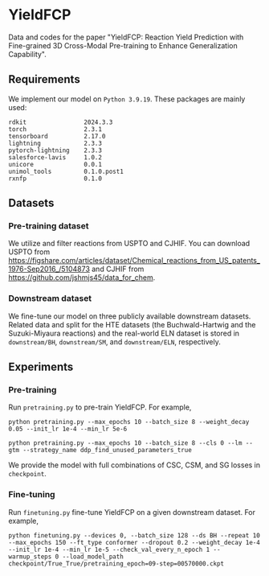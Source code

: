 # YieldFCP

Data and codes for the paper "YieldFCP: Reaction Yield Prediction with Fine-grained 3D Cross-Modal Pre-training to Enhance Generalization Capability".

## Requirements

We implement our model on `Python 3.9.19`. These packages are mainly used:

```
rdkit                2024.3.3
torch                2.3.1
tensorboard          2.17.0
lightning            2.3.3
pytorch-lightning	 2.3.3
salesforce-lavis     1.0.2
unicore              0.0.1
unimol_tools         0.1.0.post1
rxnfp				 0.1.0
```

## Datasets

### Pre-training dataset

We utilize and filter reactions from USPTO and CJHIF. You can download USPTO from https://figshare.com/articles/dataset/Chemical_reactions_from_US_patents_1976-Sep2016_/5104873 and CJHIF from https://github.com/jshmjs45/data_for_chem.

### Downstream dataset

We fine-tune our model on three publicly available downstream datasets. Related data and split for the HTE datasets (the Buchwald-Hartwig and the Suzuki-Miyaura reactions) and the real-world ELN dataset is stored in `downstream/BH`, `downstream/SM`, and `downstream/ELN`, respectively.

## Experiments

### Pre-training

Run `pretraining.py` to pre-train YieldFCP. For example,

```
python pretraining.py --max_epochs 10 --batch_size 8 --weight_decay 0.05 --init_lr 1e-4 --min_lr 5e-6

python pretraining.py --max_epochs 10 --batch_size 8 --cls 0 --lm --gtm --strategy_name ddp_find_unused_parameters_true
```

We provide the model with full combinations of CSC, CSM, and SG losses in `checkpoint`. 

### Fine-tuning

Run `finetuning.py` fine-tune YieldFCP on a given downstream dataset. For example,

```
python finetuning.py --devices 0, --batch_size 128 --ds BH --repeat 10 --max_epochs 150 --ft_type conformer --dropout 0.2 --weight_decay 1e-4 --init_lr 1e-4 --min_lr 1e-5 --check_val_every_n_epoch 1 --warmup_steps 0 --load_model_path checkpoint/True_True/pretraining_epoch=09-step=00570000.ckpt
```

